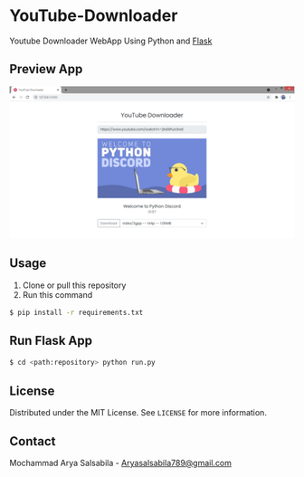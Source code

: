 # YouTube-Downloader

Youtube Downloader WebApp Using Python and [Flask](https://flask.palletsprojects.com/en/2.0.x/)

## Preview App

![](design/design.PNG)

## Usage

1. Clone or pull this repository
2. Run this command

```bash
$ pip install -r requirements.txt
```

## Run Flask App

```bash
$ cd <path:repository> python run.py
```

## License

Distributed under the MIT License. See `LICENSE` for more information.

## Contact

Mochammad Arya Salsabila - Aryasalsabila789@gmail.com
